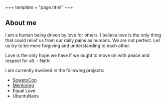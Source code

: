 +++
template = "page.html"
+++

## About me

I am a human being driven by love for others. I believe love is the only thing that could relief us from our daily pains as humans. We are not perfect. Let us try to be more forgiving and understanding to each other.

Love is the only hope we have if we ought to move on with peace and respect for all. - Nathi

I am currently involved in the following projects:
- [SowetoCon](https://www.sowetocon.africa)
- [Mentoring](https://vulaops.zulipchat.com/)
- Equal Love
- UbuntuNairs

